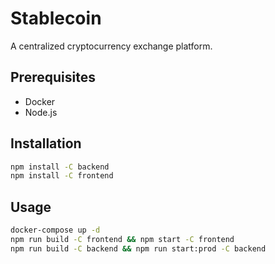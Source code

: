 # Stablecoin

A centralized cryptocurrency exchange platform.

## Prerequisites

- Docker
- Node.js

## Installation

```bash
npm install -C backend
npm install -C frontend
```

## Usage

```bash
docker-compose up -d
npm run build -C frontend && npm start -C frontend
npm run build -C backend && npm run start:prod -C backend
```
